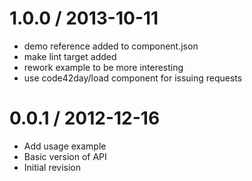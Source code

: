 
1.0.0 / 2013-10-11 
==================

 * demo reference added to component.json
 * make lint target added
 * rework example to be more interesting
 * use code42day/load component for issuing requests

0.0.1 / 2012-12-16
==================

  * Add usage example
  * Basic version of API
  * Initial revision
